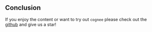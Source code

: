 











## Conclusion


If you enjoy the content or want to try out `cognee` please check out the [github](https://github.com/topoteretes/cognee) and give us a star!
